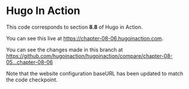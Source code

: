 Hugo In Action
===============

This code corresponds to section **8.8** of Hugo in Action.

You can see this live at https://chapter-08-06.hugoinaction.com.

You can see the changes made in this branch at https://github.com/hugoinaction/hugoinaction/compare/chapter-08-05...chapter-08-06

Note that the website configuration baseURL has been updated to match the code checkpoint.
